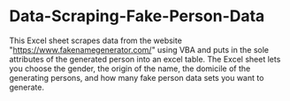 # Data-Scraping-Fake-Person-Data
This Excel sheet scrapes data from the website "https://www.fakenamegenerator.com/" using VBA and puts in the sole attributes of the generated person into an excel table.
The Excel sheet lets you choose the gender, the origin of the name, the domicile of the generating persons, and how many fake person data sets you want to generate.
